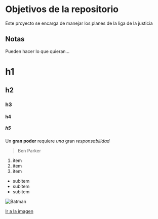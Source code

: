 # Objetivos de la repositorio

Este proyecto se encarga de manejar los planes de la liga de la justicia


## Notas
Pueden hacer lo que quieran...


# h1
## h2
### h3
#### h4
##### h5

Un **gran poder** requiere _una_ gran *responsabilidad*
> Ben Parker

1. item
2. item
3. item
  * subitem
  * subitem
  * subitem

![Batman](https://asset.swarovski.com/images/$size_360/t_swa103/b_rgb:ffffff,c_scale,dpr_auto,f_auto,w_auto/5492687_png/dc-batman-swarovski-5492687.png)

[Ir a la imagen](https://asset.swarovski.com/images/$size_360/t_swa103/b_rgb:ffffff,c_scale,dpr_auto,f_auto,w_auto/5492687_png/dc-batman-swarovski-5492687.png)
